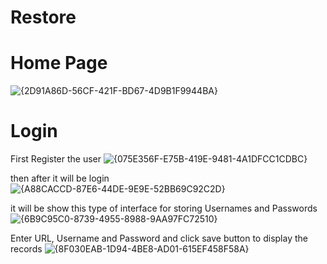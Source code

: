 # Restore
# Home Page
![{2D91A86D-56CF-421F-BD67-4D9B1F9944BA}](https://github.com/user-attachments/assets/bebc8895-4ddd-469c-9408-fc1870031018)

# Login

First Register the user
![{075E356F-E75B-419E-9481-4A1DFCC1CDBC}](https://github.com/user-attachments/assets/fef340f2-0069-4672-be82-0c54616f76ae)

then after it will be login
![{A88CACCD-87E6-44DE-9E9E-52BB69C92C2D}](https://github.com/user-attachments/assets/b9ded6f5-d340-4c97-bc55-7f097023c027)

it will be show this type of interface for storing Usernames and Passwords
![{6B9C95C0-8739-4955-8988-9AA97FC72510}](https://github.com/user-attachments/assets/9a6837d3-7093-45e1-a503-ec1a24edb3f3)

Enter URL, Username and Password and click save button to display the records
![{8F030EAB-1D94-4BE8-AD01-615EF458F58A}](https://github.com/user-attachments/assets/fd693240-4bd3-43c4-8334-f3fb5501408e)

